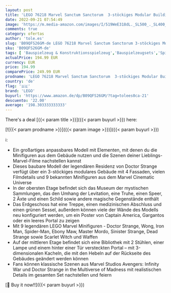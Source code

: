 ```yaml
---
layout: post
title: 'LEGO 76218 Marvel Sanctum Sanctorum  3-stöckiges Modular Building Set mit Doctor Strange und Iron Man Minifiguren  Sammlerstück Avengers: Endgame'
date: 2022-09-21 07:54:49
image: 'https://m.media-amazon.com/images/I/519WeE318dL._SL500_._SL400_.jpg'
comments: true
category: ofertas
author: 'tole.es'
slug: 'B09QFS26GM-de LEGO 76218 Marvel Sanctum Sanctorum 3-stöckiges Modular...'
sku: 'B09QFS26GM-de'
tags: [ 'Bauspielzeug & Konstruktionsspielzeug','Bauspielzeugsets','Spielzeug','lego','🇩🇪', ]
actualPrice: 194.99 EUR
currency: EUR
price: 194.99
comparePrice: 249.99 EUR
prodname: 'LEGO 76218 Marvel Sanctum Sanctorum  3-stöckiges Modular Building Set mit Doctor Strange und Iron Man Minifiguren  Sammlerstück Avengers: Endgame'
country: 'de'
flag: '🇩🇪'
brand: 'LEGO'
buyurl: 'https://www.amazon.de/dp/B09QFS26GM/?tag=tolees0ca-21'
descuento: '22.00'
average: '198.303333333333'
---
```


There's a deal [{{< param title >}}]({{< param buyurl >}})  here:

[![{{< param prodname >}}]({{< param image >}})]({{< param buyurl >}})

ℹ️:

- Ein großartiges anpassbares Modell mit Elementen, mit denen du die Minifiguren aus dem Gebäude nutzen und die Szenen deiner Lieblings-Marvel-Filme nachstellen kannst
- Dieses baubare Modell der legendären Residenz von Doctor Strange verfügt über ein 3-stöckiges modulares Gebäude mit 4 Fassaden, vielen Filmdetails und 9 bekannten Minifiguren aus dem Marvel Cinematic Universe
- In der obersten Etage befindet sich das Museum der mystischen Sammlungen, das den Umhang der Levitation, eine Truhe, einen Speer, 2 Äxte und einen Schild sowie andere magische Gegenstände enthält
- Das Erdgeschoss hat eine Treppe, einen medizinischen Abschluss und einen grünen Sessel, außerdem können viele der Wände des Modells neu konfiguriert werden, um ein Poster von Captain America, Gargantos oder ein leeres Portal zu zeigen
- Mit 9 legendären LEGO Marvel Minifiguren - Doctor Strange, Wong, Iron Man, Spider-Man, Ebony Maw, Master Mordo, Sinister Strange, Dead Strange sowie Scarlet Witch und Waffen
- Auf der mittleren Etage befindet sich eine Bibliothek mit 2 Stühlen, einer Lampe und einem hinter einer Tür versteckten Portal – mit 3-dimensionalen Kacheln, die mit den Hebeln auf der Rückseite des Gebäudes geändert werden können
- Fans können klassische Szenen aus Marvel Studios Avengers: Infinity War und Doctor Strange in the Multiverse of Madness mit realistischen Details im gesamten Set nachstellen und feiern

[🛒 Buy it now!!]({{< param buyurl >}})
